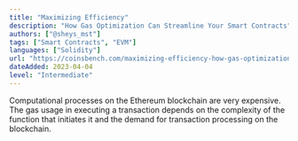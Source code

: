 ```yaml
---
title: "Maximizing Efficiency"
description: "How Gas Optimization Can Streamline Your Smart Contracts"
authors: ["@sheys_mst"]
tags: ["Smart Contracts", "EVM"]
languages: ["Solidity"]
url: "https://coinsbench.com/maximizing-efficiency-how-gas-optimization-can-streamline-your-smart-contracts-4bafcc6bf321"
dateAdded: 2023-04-04
level: "Intermediate"
---
```


Computational processes on the Ethereum blockchain are very expensive. The gas usage in executing a transaction depends on the complexity of the function that initiates it and the demand for transaction processing on the blockchain.